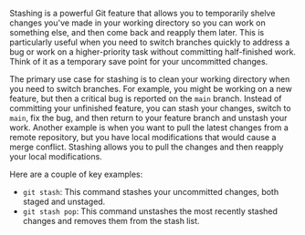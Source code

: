 Stashing is a powerful Git feature that allows you to temporarily shelve changes you've made in your working directory so you can work on something else, and then come back and reapply them later. This is particularly useful when you need to switch branches quickly to address a bug or work on a higher-priority task without committing half-finished work. Think of it as a temporary save point for your uncommitted changes.

The primary use case for stashing is to clean your working directory when you need to switch branches. For example, you might be working on a new feature, but then a critical bug is reported on the `main` branch. Instead of committing your unfinished feature, you can stash your changes, switch to `main`, fix the bug, and then return to your feature branch and unstash your work. Another example is when you want to pull the latest changes from a remote repository, but you have local modifications that would cause a merge conflict. Stashing allows you to pull the changes and then reapply your local modifications.

Here are a couple of key examples:

- `git stash`: This command stashes your uncommitted changes, both staged and unstaged.
- `git stash pop`: This command unstashes the most recently stashed changes and removes them from the stash list.